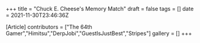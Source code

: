 +++
title = "Chuck E. Cheese's Memory Match"
draft = false
tags = []
date = 2021-11-30T23:46:36Z

[Article]
contributors = ["The 64th Gamer","Himitsu","DerpJobi","GuestIsJustBest","Stripes"]
gallery = []
+++


















